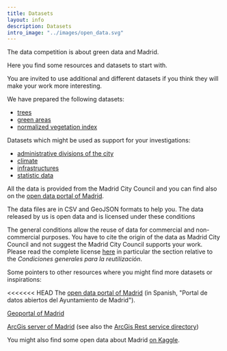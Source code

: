 ```yaml
---
title: Datasets
layout: info
description: Datasets
intro_image: "../images/open_data.svg"
---
```


The data competition is about green data and Madrid.

Here you find some resources and datasets to start with. 

You are invited to use additional and different datasets if you think they will make your work more interesting.

We have prepared the following datasets:
* [trees](trees)
* [green areas](greenareas)
* [normalized vegetation index](ndvi)

Datasets which might be used as support for your investigations:
* [administrative divisions of the city](administrativeunits)
* [climate](climate)
* [infrastructures](infrastructures)
* [statistic data](statisticsdata)

All the data is provided from the Madrid City Council and you can find also on the [open data portal of Madrid](https://datos.madrid.es/portal/site/egob/).<br/>

The data files are in CSV and GeoJSON formats to help you. The data released by us is open data and is licensed under these conditions<br/>

The general conditions allow the reuse of data for commercial and non-commercial purposes. You have to cite the origin of the data as Madrid City Council and not suggest the Madrid City Council supports your work. Please read the complete license [here](https://datos.madrid.es/portal/site/egob/menuitem.3efdb29b813ad8241e830cc2a8a409a0/?vgnextoid=108804d4aab90410VgnVCM100000171f5a0aRCRD&vgnextchannel=b4c412b9ace9f310VgnVCM100000171f5a0aRCRD&vgnextfmt=default) in particular the section relative to the *Condiciones generales para la reutilización*.

Some pointers to other resources where you might find more datasets or inspirations:

<<<<<<< HEAD
The [open data portal of Madrid](https://datos.madrid.es/portal/site/egob/) (in Spanish, "Portal de datos abiertos del Ayuntamiento de Madrid").

[Geoportal of Madrid](https://geoportal.madrid.es/IDEAM_WBGEOPORTAL/index.iam)

[ArcGis server of Madrid](https://www.arcgis.com/home/webmap/viewer.html?featurecollection=https%3A%2F%2Fsigma.madrid.es%2Farcgismalla%2Frest%2Fservices%3Ff%3Djson%26option%3Dfootprints&supportsProjection=true&supportsJSONP=true) (see also the [ArcGis Rest service directory](http://sigma.madrid.es/arcgismalla/rest/services))

You might also find some open data about Madrid [on Kaggle](https://www.kaggle.com/search?q=madrid+in%3Adatasets).
